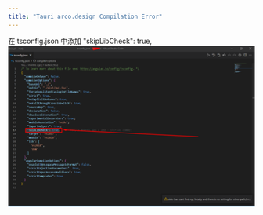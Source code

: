 ```yaml
---
title: "Tauri arco.design Compilation Error"
---
```



在 tsconfig.json 中添加 "skipLibCheck": true,
![Untitled](/static/tauri-arco-1.png)
